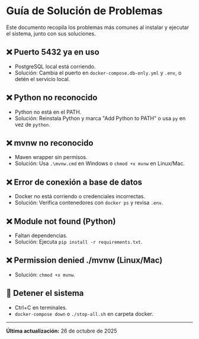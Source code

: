# Guía de Solución de Problemas

Este documento recopila los problemas más comunes al instalar y ejecutar el sistema, junto con sus soluciones.

## ❌ Puerto 5432 ya en uso
- PostgreSQL local está corriendo.
- Solución: Cambia el puerto en `docker-compose.db-only.yml` y `.env`, o detén el servicio local.

## ❌ Python no reconocido
- Python no está en el PATH.
- Solución: Reinstala Python y marca "Add Python to PATH" o usa `py` en vez de `python`.

## ❌ mvnw no reconocido
- Maven wrapper sin permisos.
- Solución: Usa `.\mvnw.cmd` en Windows o `chmod +x mvnw` en Linux/Mac.

## ❌ Error de conexión a base de datos
- Docker no está corriendo o credenciales incorrectas.
- Solución: Verifica contenedores con `docker ps` y revisa `.env`.

## ❌ Module not found (Python)
- Faltan dependencias.
- Solución: Ejecuta `pip install -r requirements.txt`.

## ❌ Permission denied ./mvnw (Linux/Mac)
- Solución: `chmod +x mvnw`.

## 🛑 Detener el sistema
- Ctrl+C en terminales.
- `docker-compose down` o `./stop-all.sh` en carpeta docker.

---

**Última actualización:** 26 de octubre de 2025
